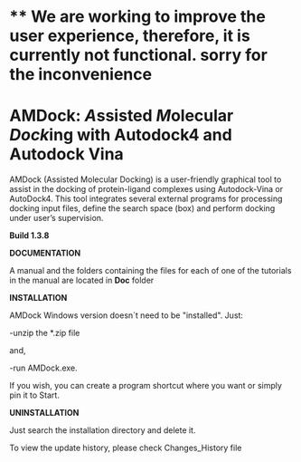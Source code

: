 # ** We are working to improve the user experience, therefore, it is currently not functional. sorry for the inconvenience

# AMDock: *A*ssisted *M*olecular *Dock*ing with Autodock4 and Autodock Vina
AMDock (Assisted Molecular Docking) is a user-friendly graphical tool to assist in the docking of protein-ligand 
complexes using Autodock-Vina or AutoDock4. This tool integrates several external programs for processing docking input 
files, define the search space (box) and perform docking under user’s supervision.

**Build 1.3.8**

**DOCUMENTATION**

A manual and the folders containing the files for each of one of the tutorials in the manual are located in **Doc** folder

**INSTALLATION**

AMDock Windows version doesn´t need to be "installed". Just:

-unzip the *.zip file

and,

-run AMDock.exe. 

If you wish, you can create a program shortcut where you want or simply pin it to Start.

**UNINSTALLATION**

Just search the installation directory and delete it.

To view the update history, please check Changes_History file
